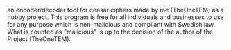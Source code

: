 an encoder/decoder tool for ceasar ciphers made by me (TheOneTEM) as a hobby project. 
This program is free for all individuals and businesses to use for any purpose which is non-malicious and compliant with Swedish law.
What is counted as "malicious" is up to the decision of the author of the Project (TheOneTEM). 
